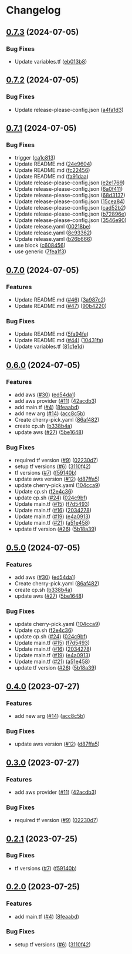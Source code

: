 # Changelog

## [0.7.3](https://github.com/maxsxu/demo-release-please-action/compare/v0.7.2...v0.7.3) (2024-07-05)


### Bug Fixes

* Update variables.tf ([eb013b8](https://github.com/maxsxu/demo-release-please-action/commit/eb013b8270f19636197a48fa53f10b9a35738f57))

## [0.7.2](https://github.com/maxsxu/demo-release-please-action/compare/v0.7.1...v0.7.2) (2024-07-05)


### Bug Fixes

* Update release-please-config.json ([a4fa1d3](https://github.com/maxsxu/demo-release-please-action/commit/a4fa1d33e69b616bf1d251ac5893217dcfb462a6))

## [0.7.1](https://github.com/maxsxu/demo-release-please-action/compare/v0.7.0...v0.7.1) (2024-07-05)


### Bug Fixes

* trigger ([ca1c813](https://github.com/maxsxu/demo-release-please-action/commit/ca1c813fcd5274b785f1e04659184d92a26f615a))
* Update README.md ([24e9604](https://github.com/maxsxu/demo-release-please-action/commit/24e9604227607556558693436e84f2beb4eaab90))
* Update README.md ([fc22456](https://github.com/maxsxu/demo-release-please-action/commit/fc2245685551253f7c41543217b84b0144b3eea9))
* Update README.md ([fa91daa](https://github.com/maxsxu/demo-release-please-action/commit/fa91daade449d13d8768247fbf1d83439bea3c68))
* Update release-please-config.json ([e2e1769](https://github.com/maxsxu/demo-release-please-action/commit/e2e176930be8ffc8bd77328a6a27b91a58fedff6))
* Update release-please-config.json ([6a0f411](https://github.com/maxsxu/demo-release-please-action/commit/6a0f411264170839e8f837b7270137c3c87b76ed))
* Update release-please-config.json ([68d3137](https://github.com/maxsxu/demo-release-please-action/commit/68d3137f6631c1a403989787aa1c8a3e20e2c562))
* Update release-please-config.json ([15cea84](https://github.com/maxsxu/demo-release-please-action/commit/15cea84411aecc77296f155ca645691b8777e868))
* Update release-please-config.json ([cad52b2](https://github.com/maxsxu/demo-release-please-action/commit/cad52b21732e5437be41b7a6f6a661c9f21ea07d))
* Update release-please-config.json ([b72896e](https://github.com/maxsxu/demo-release-please-action/commit/b72896e5b25a8a4204ff4b66994d001e8f06da58))
* Update release-please-config.json ([3546e90](https://github.com/maxsxu/demo-release-please-action/commit/3546e90078d18bc140ccc4457e84bb98870ab646))
* Update release.yaml ([00218be](https://github.com/maxsxu/demo-release-please-action/commit/00218be614eac3bca85224203bc2938a236d9ee7))
* Update release.yaml ([8c93362](https://github.com/maxsxu/demo-release-please-action/commit/8c9336233d441847a463194dfc8800a6b29da416))
* Update release.yaml ([b26b666](https://github.com/maxsxu/demo-release-please-action/commit/b26b6662d68e61cd31a7c8e829aff78296891d15))
* use block ([c608456](https://github.com/maxsxu/demo-release-please-action/commit/c608456a460d9bae6dfe3ee7d3a7dc41d09f368d))
* use generic ([7fea1f3](https://github.com/maxsxu/demo-release-please-action/commit/7fea1f3d91eee7311af460b0d9e8e8af1a5fe9de))

## [0.7.0](https://github.com/maxsxu/demo-release-please-action/compare/v0.6.0...v0.7.0) (2024-07-05)


### Features

* Update README.md ([#46](https://github.com/maxsxu/demo-release-please-action/issues/46)) ([3a987c2](https://github.com/maxsxu/demo-release-please-action/commit/3a987c2b03b2c12a0cb1e3cb0de736d04544ed8f))
* Update README.md ([#47](https://github.com/maxsxu/demo-release-please-action/issues/47)) ([90b4220](https://github.com/maxsxu/demo-release-please-action/commit/90b4220a915b2c41ea2699086b01508a73a07350))


### Bug Fixes

* Update README.md ([5fa94fe](https://github.com/maxsxu/demo-release-please-action/commit/5fa94fe88fb5dccb66888dda7c8972f3b7e0ead4))
* Update README.md ([#44](https://github.com/maxsxu/demo-release-please-action/issues/44)) ([10431fa](https://github.com/maxsxu/demo-release-please-action/commit/10431fa888018941a0be9f4aec4124c358270344))
* Update variables.tf ([81c1e1d](https://github.com/maxsxu/demo-release-please-action/commit/81c1e1dac6ad0043a0db02107c3683e0f21fd453))

## [0.6.0](https://github.com/maxsxu/demo-release-please-action/compare/v0.5.0...v0.6.0) (2024-07-05)


### Features

* add aws ([#30](https://github.com/maxsxu/demo-release-please-action/issues/30)) ([ed54da1](https://github.com/maxsxu/demo-release-please-action/commit/ed54da1f5ce07fa46f7aae505bf8e01b1e96b8c1))
* add aws provider ([#11](https://github.com/maxsxu/demo-release-please-action/issues/11)) ([42acdb3](https://github.com/maxsxu/demo-release-please-action/commit/42acdb3aed83a043581a6f6d87ff4767ca52a83e))
* add main.tf ([#4](https://github.com/maxsxu/demo-release-please-action/issues/4)) ([8feaabd](https://github.com/maxsxu/demo-release-please-action/commit/8feaabd427f3e3237a9dea4cf5646f163631108d))
* add new arg ([#14](https://github.com/maxsxu/demo-release-please-action/issues/14)) ([acc8c5b](https://github.com/maxsxu/demo-release-please-action/commit/acc8c5b9645643608f30f6f297fb987f81f3a956))
* Create cherry-pick.yaml ([86af482](https://github.com/maxsxu/demo-release-please-action/commit/86af4823688ec37c30efd5718b16bc2e68fc598d))
* create cp.sh ([b338b4a](https://github.com/maxsxu/demo-release-please-action/commit/b338b4a7dffa8d39c8106752a772b73f9eaaf96d))
* update aws ([#27](https://github.com/maxsxu/demo-release-please-action/issues/27)) ([5be1648](https://github.com/maxsxu/demo-release-please-action/commit/5be1648a708d7dd0ef833bc655846bf5b58ceb71))


### Bug Fixes

* required tf version ([#9](https://github.com/maxsxu/demo-release-please-action/issues/9)) ([02230d7](https://github.com/maxsxu/demo-release-please-action/commit/02230d70ce630f88d6666b36796d641a18c6941d))
* setup tf versions ([#6](https://github.com/maxsxu/demo-release-please-action/issues/6)) ([3110f42](https://github.com/maxsxu/demo-release-please-action/commit/3110f427b5de576c9c4a619a73ecd307edca1a2f))
* tf versions ([#7](https://github.com/maxsxu/demo-release-please-action/issues/7)) ([f59140b](https://github.com/maxsxu/demo-release-please-action/commit/f59140bbe1a5310d49a4ac9cab68e41132430d6c))
* update aws version ([#12](https://github.com/maxsxu/demo-release-please-action/issues/12)) ([d87ffa5](https://github.com/maxsxu/demo-release-please-action/commit/d87ffa501f8d9daa995a3e5970bc05f2a89aac68))
* update cherry-pick.yaml ([104cca9](https://github.com/maxsxu/demo-release-please-action/commit/104cca9252a450e1979bdc3d4fab4fadbb9d3043))
* Update cp.sh ([f2e4c36](https://github.com/maxsxu/demo-release-please-action/commit/f2e4c3677c3a1516e19da664cfd00e3520343dd7))
* update cp.sh ([#24](https://github.com/maxsxu/demo-release-please-action/issues/24)) ([024c9bf](https://github.com/maxsxu/demo-release-please-action/commit/024c9bfb54e6589cbe26e3bd605ea962e8e51b67))
* Update main.tf ([#15](https://github.com/maxsxu/demo-release-please-action/issues/15)) ([f7d5493](https://github.com/maxsxu/demo-release-please-action/commit/f7d5493c0d2ad7f4053d9240cc9ef83ef0086f5c))
* Update main.tf ([#16](https://github.com/maxsxu/demo-release-please-action/issues/16)) ([2034278](https://github.com/maxsxu/demo-release-please-action/commit/2034278e979d226954ce30b032b25bcd23a5fb1d))
* Update main.tf ([#19](https://github.com/maxsxu/demo-release-please-action/issues/19)) ([e4a0913](https://github.com/maxsxu/demo-release-please-action/commit/e4a091312b34e8c09aa5abda261db89eab9bdb1c))
* Update main.tf ([#21](https://github.com/maxsxu/demo-release-please-action/issues/21)) ([a51e458](https://github.com/maxsxu/demo-release-please-action/commit/a51e45818b6448ed7f821ca7a5cfd201e1a58357))
* update tf version ([#26](https://github.com/maxsxu/demo-release-please-action/issues/26)) ([5b18a39](https://github.com/maxsxu/demo-release-please-action/commit/5b18a39f2fa3b29df6b64b9ef19fa2d09187ce62))

## [0.5.0](https://github.com/maxsxu/demo-release-please-action/compare/v0.4.0...v0.5.0) (2024-07-05)


### Features

* add aws ([#30](https://github.com/maxsxu/demo-release-please-action/issues/30)) ([ed54da1](https://github.com/maxsxu/demo-release-please-action/commit/ed54da1f5ce07fa46f7aae505bf8e01b1e96b8c1))
* Create cherry-pick.yaml ([86af482](https://github.com/maxsxu/demo-release-please-action/commit/86af4823688ec37c30efd5718b16bc2e68fc598d))
* create cp.sh ([b338b4a](https://github.com/maxsxu/demo-release-please-action/commit/b338b4a7dffa8d39c8106752a772b73f9eaaf96d))
* update aws ([#27](https://github.com/maxsxu/demo-release-please-action/issues/27)) ([5be1648](https://github.com/maxsxu/demo-release-please-action/commit/5be1648a708d7dd0ef833bc655846bf5b58ceb71))


### Bug Fixes

* update cherry-pick.yaml ([104cca9](https://github.com/maxsxu/demo-release-please-action/commit/104cca9252a450e1979bdc3d4fab4fadbb9d3043))
* Update cp.sh ([f2e4c36](https://github.com/maxsxu/demo-release-please-action/commit/f2e4c3677c3a1516e19da664cfd00e3520343dd7))
* update cp.sh ([#24](https://github.com/maxsxu/demo-release-please-action/issues/24)) ([024c9bf](https://github.com/maxsxu/demo-release-please-action/commit/024c9bfb54e6589cbe26e3bd605ea962e8e51b67))
* Update main.tf ([#15](https://github.com/maxsxu/demo-release-please-action/issues/15)) ([f7d5493](https://github.com/maxsxu/demo-release-please-action/commit/f7d5493c0d2ad7f4053d9240cc9ef83ef0086f5c))
* Update main.tf ([#16](https://github.com/maxsxu/demo-release-please-action/issues/16)) ([2034278](https://github.com/maxsxu/demo-release-please-action/commit/2034278e979d226954ce30b032b25bcd23a5fb1d))
* Update main.tf ([#19](https://github.com/maxsxu/demo-release-please-action/issues/19)) ([e4a0913](https://github.com/maxsxu/demo-release-please-action/commit/e4a091312b34e8c09aa5abda261db89eab9bdb1c))
* Update main.tf ([#21](https://github.com/maxsxu/demo-release-please-action/issues/21)) ([a51e458](https://github.com/maxsxu/demo-release-please-action/commit/a51e45818b6448ed7f821ca7a5cfd201e1a58357))
* update tf version ([#26](https://github.com/maxsxu/demo-release-please-action/issues/26)) ([5b18a39](https://github.com/maxsxu/demo-release-please-action/commit/5b18a39f2fa3b29df6b64b9ef19fa2d09187ce62))

## [0.4.0](https://github.com/maxsxu/demo-release-please-action/compare/v0.3.0...v0.4.0) (2023-07-27)


### Features

* add new arg ([#14](https://github.com/maxsxu/demo-release-please-action/issues/14)) ([acc8c5b](https://github.com/maxsxu/demo-release-please-action/commit/acc8c5b9645643608f30f6f297fb987f81f3a956))


### Bug Fixes

* update aws version ([#12](https://github.com/maxsxu/demo-release-please-action/issues/12)) ([d87ffa5](https://github.com/maxsxu/demo-release-please-action/commit/d87ffa501f8d9daa995a3e5970bc05f2a89aac68))

## [0.3.0](https://github.com/maxsxu/demo-release-please-action/compare/v0.2.1...v0.3.0) (2023-07-27)


### Features

* add aws provider ([#11](https://github.com/maxsxu/demo-release-please-action/issues/11)) ([42acdb3](https://github.com/maxsxu/demo-release-please-action/commit/42acdb3aed83a043581a6f6d87ff4767ca52a83e))


### Bug Fixes

* required tf version ([#9](https://github.com/maxsxu/demo-release-please-action/issues/9)) ([02230d7](https://github.com/maxsxu/demo-release-please-action/commit/02230d70ce630f88d6666b36796d641a18c6941d))

## [0.2.1](https://github.com/maxsxu/demo-release-please-action/compare/v0.2.0...v0.2.1) (2023-07-25)


### Bug Fixes

* tf versions ([#7](https://github.com/maxsxu/demo-release-please-action/issues/7)) ([f59140b](https://github.com/maxsxu/demo-release-please-action/commit/f59140bbe1a5310d49a4ac9cab68e41132430d6c))

## [0.2.0](https://github.com/maxsxu/demo-release-please-action/compare/v0.1.0...v0.2.0) (2023-07-25)


### Features

* add main.tf ([#4](https://github.com/maxsxu/demo-release-please-action/issues/4)) ([8feaabd](https://github.com/maxsxu/demo-release-please-action/commit/8feaabd427f3e3237a9dea4cf5646f163631108d))


### Bug Fixes

* setup tf versions ([#6](https://github.com/maxsxu/demo-release-please-action/issues/6)) ([3110f42](https://github.com/maxsxu/demo-release-please-action/commit/3110f427b5de576c9c4a619a73ecd307edca1a2f))
